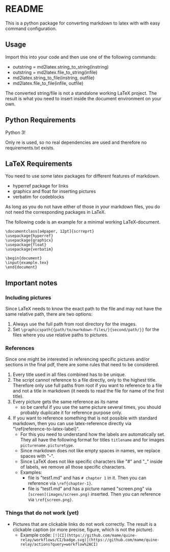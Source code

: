 # README

This is a python package for converting markdown to latex with with easy command configuration.

## Usage

Import this into your code and then use one of the following commands:
- outstring = md2latex.string_to_string(instring)
- outstring = md2latex.file_to_string(infile)
- md2latex.string_to_file(instring, outfile)
- md2latex.file_to_file(infile, outfile)

The converted string/file is not a standalone working LaTeX project. The result is what you need to insert inside the document environment on your own.

## Python Requirements
Python 3!

Only re is used, so no real dependencies are used and therefore no requirements.txt exists.

## LaTeX Requirements
You need to use some latex packages for different features of markdown.
- hyperref package for links
- graphicx and float for inserting pictures
- verbatim for codeblocks

As long as you do not have either of those in your markdown files, you do not need the corresponding packages in LaTeX.

The following code is an example for a minimal working LaTeX-document.

```
\documentclass[a4paper, 12pt]{scrreprt}
\usepackage{hyperref}
\usepackage{graphicx}
\usepackage{float}
\usepackage{verbatim}

\begin{document}
\input{example.tex}
\end{document}
```

## Important notes
### Including pictures
Since LaTeX needs to know the exact path to the file and may not have the same relative path, there are two options:
1. Always use the full path from root directory for the images.
2. Set `\graphicspath{{path/to/markdown-files/}{second/path/}}` for the files where you use relative paths to pictures.

### References
Since one might be interested in referencing specific pictures and/or sections in the final pdf, there are some rules that need to be considered.
1. Every title used in all files combined has to be unique.
2. The script cannot reference to a file directly, only to the highest title. Therefore only use full paths from root if you want to reference to a file and not a title in markdown (it needs to read the file for name of the first title).
3. Every picture gets the same reference as its name
    - so be careful if you use the same picture several times, you should probably duplicate it for reference purpose only.
4. If you want to reference something that is not possible with standard markdown, then you can use latex-reference directly via "\ref{reference-to-latex-label}".
    - For this you need to understand how the labels are automatically set. They all have the following format for titles `titlename` and for images `picturename.picturetype`.
    - Since markdown does not like empty spaces in names, we replace spaces with "-".
    - Since LaTeX does not like specific characters like "#" and "_" inside of labels, we remove all those specific characters.
    - Examples:
        - file is "test1.md" and has `# chapter 1` in it. Then you can reference via `\ref{chapter-1}`.
        - file is "test1.md" and has a picture named "screen.png" via `[screen](images/screen.png)` inserted. Then you can reference via `\ref{screen.png}`.


### Things that do not work (yet)
- Pictures that are clickable links do not work correctly. The result is a clickable caption (or more precise, figure, which is not the picture).
    - Example code: ```[![CI](https://github.com/mame/quine-relay/workflows/CI/badge.svg)](https://github.com/mame/quine-relay/actions?query=workflow%2ACI)```